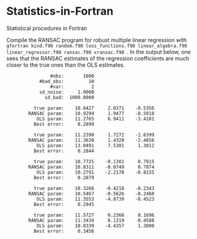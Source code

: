 # Statistics-in-Fortran
Statistical procedures in Fortran

Compile the RANSAC program for robust multiple linear regression with `gfortran kind.f90 random.f90 loss_functions.f90 linear_algebra.f90 linear_regressor.f90 ransac.f90 xransac.f90 `. In the output below, one sees that the RANSAC estimates of the regression coefficients are much closer to the true ones than the OLS estimates.

```
                #obs:       1000
            #bad_obs:         10
                #var:          2
            sd_noise:     1.0000
              sd_bad:  1000.0000

          true param:    10.8427     2.0371    -0.5356
        RANSAC param:    10.9294     1.9477    -0.5918
           OLS param:    11.2765     6.9411    -3.4181
          Best error:     0.2899

          true param:    11.2390     1.7272    -2.6399
        RANSAC param:    11.3630     1.4328    -2.4856
           OLS param:    13.0491     7.5301     1.3012
          Best error:     0.2844

          true param:    10.7725    -0.1381     0.7915
        RANSAC param:    10.8311    -0.0749     0.7074
           OLS param:    10.2791    -2.2170    -0.8155
          Best error:     0.2879

          true param:    10.3266    -0.4218    -0.2343
        RANSAC param:    10.5467    -0.5626    -0.2460
           OLS param:    11.3553    -4.8739    -0.4523
          Best error:     0.2945

          true param:    11.5727     0.2366     0.1696
        RANSAC param:    11.3434     0.1319     0.4588
           OLS param:    10.8339    -4.4357     1.3800
          Best error:     0.3456
```
